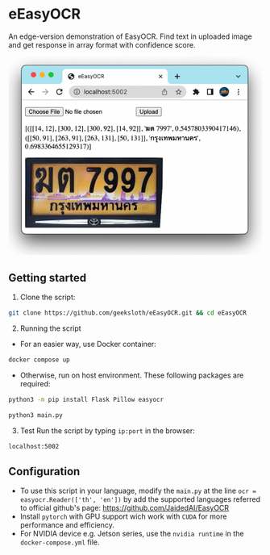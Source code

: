 # eEasyOCR #
An edge-version demonstration of EasyOCR. Find text in uploaded image and get response in array format with confidence score.


![Alt text](static/screenshot.png?raw=true "example output")


## Getting started ##
1. Clone the script:
```bash
git clone https://github.com/geeksloth/eEasyOCR.git && cd eEasyOCR
```

2. Running the script

- For an easier way, use Docker container:
```bash
docker compose up
```

- Otherwise, run on host environment. These following packages are required:
```bash
python3 -m pip install Flask Pillow easyocr
```
```bash
python3 main.py
```

3. Test 
Run the script by typing ```ip:port``` in the browser:
```bash
localhost:5002
```

## Configuration ##
- To use this script in your language, modify the ```main.py``` at the line ```ocr = easyocr.Reader(['th', 'en'])``` by add the supported languages referred to official github's page: https://github.com/JaidedAI/EasyOCR
- Install ```pytorch``` with GPU support wich work with ```CUDA``` for more performance and efficiency.
- For NVIDIA device e.g. Jetson series, use the `nvidia runtime` in the `docker-compose.yml` file.
